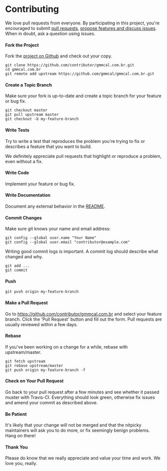 # Contributing

We love pull requests from everyone. By participating in this project, you're encouraged to submit [pull requests](https://github.com/gmmcal/gmmcal.com.br/pulls), [propose features and discuss issues](https://github.com/gmmcal/gmmcal.com.br/issues). When in doubt, ask a question using issues.

#### Fork the Project

Fork the [project on Github](https://github.com/gmmcal/gmmcal.com.br) and check out your copy.

```
git clone https://github.com/contributor/gmmcal.com.br.git
cd gmmcal.com.br
git remote add upstream https://github.com/gmmcal/gmmcal.com.br.git
```

#### Create a Topic Branch

Make sure your fork is up-to-date and create a topic branch for your feature or bug fix.

```
git checkout master
git pull upstream master
git checkout -b my-feature-branch
```
#### Write Tests

Try to write a test that reproduces the problem you're trying to fix or describes a feature that you want to build.

We definitely appreciate pull requests that highlight or reproduce a problem, even without a fix.

#### Write Code

Implement your feature or bug fix.

#### Write Documentation

Document any external behavior in the [README](../README.md).

#### Commit Changes

Make sure git knows your name and email address:

```
git config --global user.name "Your Name"
git config --global user.email "contributor@example.com"
```

Writing good commit logs is important. A commit log should describe what changed and why.

```
git add ...
git commit
```

#### Push

```
git push origin my-feature-branch
```

#### Make a Pull Request

Go to https://github.com/contributor/gmmcal.com.br and select your feature branch. Click the 'Pull Request' button and fill out the form. Pull requests are usually reviewed within a few days.

#### Rebase

If you've been working on a change for a while, rebase with upstream/master.

```
git fetch upstream
git rebase upstream/master
git push origin my-feature-branch -f
```

#### Check on Your Pull Request

Go back to your pull request after a few minutes and see whether it passed muster with Travis-CI. Everything should look green, otherwise fix issues and amend your commit as described above.

#### Be Patient

It's likely that your change will not be merged and that the nitpicky maintainers will ask you to do more, or fix seemingly benign problems. Hang on there!

#### Thank You

Please do know that we really appreciate and value your time and work. We love you, really.

